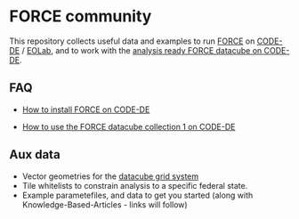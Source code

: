 # FORCE community

This repository collects useful data and examples to run [FORCE](https://github.com/davidfrantz/force) on [CODE-DE](https://code-de.org/) / [EOLab](https://eo-lab.org/de/), and to work with the [analysis ready FORCE datacube on CODE-DE](https://code-de.org/de/portfolio/?id=78).


## FAQ

- [How to install FORCE on CODE-DE](https://github.com/CODE-DE-Cloud/community_FORCE/tree/main/FAQ/install.md)

- [How to use the FORCE datacube collection 1 on CODE-DE](https://github.com/CODE-DE-Cloud/community_FORCE/tree/main/FAQ/use-datacube.md)


## Aux data

- Vector geometries for the [datacube grid system](https://github.com/CODE-DE-Cloud/community_FORCE/tree/main/grid/datacube-grid_DEU.gpkg)
- Tile whitelists to constrain analysis to a specific federal state.
- Example parametefiles, and data to get you started (along with Knowledge-Based-Articles - links will follow)
